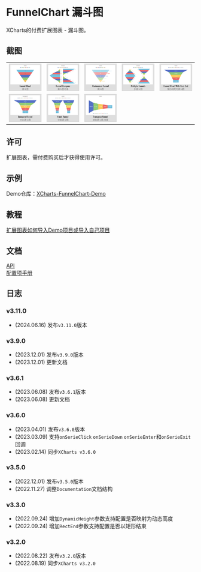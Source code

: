 # FunnelChart 漏斗图

XCharts的付费扩展图表 - 漏斗图。

## 截图

||||||
| :--: | :--: | :--: | :--: | :--: |
|![Funnel01](Documentation~/zh/img/Funnel01.png) |![Funnel02](Documentation~/zh/img/Funnel02.png) |![Funnel03](Documentation~/zh/img/Funnel03.png) |![Funnel04](Documentation~/zh/img/Funnel04.png) |![Funnel05](Documentation~/zh/img/Funnel05.png) |![Funnel06](Documentation~/zh/img/Funnel06.png) |
|![Funnel07](Documentation~/zh/img/Funnel07.png) |![Funnel08](Documentation~/zh/img/Funnel08.png) |![Funnel09](Documentation~/zh/img/Funnel09.png) |

## 许可

扩展图表，需付费购买后才获得使用许可。

## 示例

Demo仓库：[XCharts-FunnelChart-Demo](https://github.com/XCharts-Team/XCharts-FunnelChart-Demo)

## 教程

[扩展图表如何导入Demo项目或导入自己项目](https://github.com/XCharts-Team/XCharts-Demo)

## 文档

[API](Documentation~/zh/api.md)  
[配置项手册](Documentation~/zh/configuration.md)  

## 日志

### v3.11.0

* (2024.06.16) 发布`v3.11.0`版本

### v3.9.0

* (2023.12.01) 发布`v3.9.0`版本
* (2023.12.01) 更新文档

### v3.6.1

* (2023.06.08) 发布`v3.6.1`版本
* (2023.06.08) 更新文档

### v3.6.0

* (2023.04.01) 发布`v3.6.0`版本
* (2023.03.09) 支持`onSerieClick` `onSerieDown` `onSerieEnter`和`onSerieExit`回调
* (2023.02.14) 同步`XCharts v3.6.0`

### v3.5.0

* (2022.12.01) 发布`v3.5.0`版本
* (2022.11.27) 调整`Documentation`文档结构

### v3.3.0

* (2022.09.24) 增加`DynamicHeight`参数支持配置是否映射为动态高度
* (2022.09.24) 增加`RectEnd`参数支持配置是否以矩形结束

### v3.2.0

* (2022.08.22) 发布`v3.2.0`版本
* (2022.08.19) 同步`XCharts v3.2.0`
